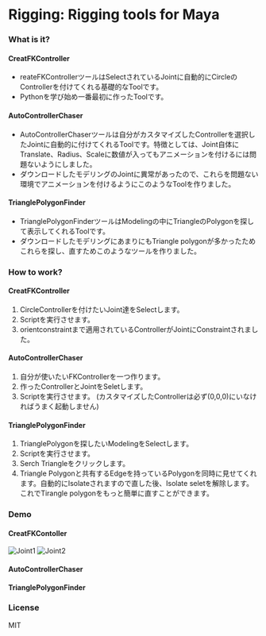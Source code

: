 # Rigging: Rigging tools for Maya

### What is it?
#### CreatFKController
- reateFKControllerツールはSelectされているJointに自動的にCircleのControllerを付けてくれる基礎的なToolです。
- Pythonを学び始め一番最初に作ったToolです。
#### AutoControllerChaser
- AutoControllerChaserツールは自分がカスタマイズしたControllerを選択したJointに自動的に付けてくれるToolです。特徴としては、Joint自体にTranslate、Radius、Scaleに数値が入ってもアニメーションを付けるには問題ないようにしました。
- ダウンロードしたモデリングのJointに異常があったので、これらを問題ない環境でアニメーションを付けるようにこのようなToolを作りました。
#### TrianglePolygonFinder
- TrianglePolygonFinderツールはModelingの中にTriangleのPolygonを探して表示してくれるToolです。
- ダウンロードしたモデリングにあまりにもTriangle polygonが多かったためこれらを探し、直すためこのようなツールを作りました。
### How to work?
#### CreatFKController
1. CircleControllerを付けたいJoint達をSelectします。
2. Scriptを実行させます。
3. orientconstraintまで適用されているControllerがJointにConstraintされました。
#### AutoControllerChaser
1. 自分が使いたいFKControllerを一つ作ります。
2. 作ったControllerとJointをSeletします。
3. Scriptを実行させます。
(カスタマイズしたControllerは必ず(0,0,0)にいなければうまく起動しません)
#### TrianglePolygonFinder
1. TrianglePolygonを探したいModelingをSelectします。
2. Scriptを実行させます。
3. Serch Triangleをクリックします。
4. Triangle Polygonと共有するEdgeを持っているPolygonを同時に見せてくれます。自動的にIsolateされますので直した後、Isolate seletを解除します。これでTirangle polygonをもっと簡単に直すことができます。
### Demo
#### CreatFKContoller
![Joint1](https://github.com/user-attachments/assets/02234775-4ccd-4b48-a307-f5ede2e37c86)
![Joint2](https://github.com/user-attachments/assets/563838b0-3377-4a76-9db6-6d00a4320c96)
#### AutoControllerChaser

#### TrianglePolygonFinder

### License
MIT